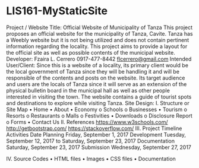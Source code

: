 # LIS161-MyStaticSite

Project / Website Title:
Official Website of Municipality of Tanza
This project proposes an official website for the municipality of Tanza, Cavite. Tanza has a Weebly website but it is not being utilized and does not contain pertinent information regarding the locality. This project aims to provide a layout for the official site as well as possible contents of the municipal website.
Developer:
Fzaira L. Cerrero
0917-477-8442
flcerrero@gmail.com
Intended User/Client:
Since this is a website of a locality, its primary client would be the local government of Tanza since they will be handling it and will be responsible of the contents and posts on the website. Its target audience and users are the locals of Tanza since it will serve as an extension of the physical bulletin board in the municipal hall as well as other people interested in visiting the town. The website contains a guide of tourist spots and destinations to explore while visiting Tanza.
Site Design:
I.	Structure or Site Map
•	Home
•	About
•	Economy
o	Schools
o	Businesses
•	Tourism
o	Resorts
o	Restaurants
o	Malls
o	Festivities
•	Downloads
o	Disclosure Report
o	Forms
•	Contact Us
II.	References
https://www.w3schools.com/
http://getbootstrap.com/
https://stackoverflow.com/
III.	Project Timeline
Activities	Date
Planning	Friday, September 1, 2017
Development	Tuesday, September 12, 2017 to Saturday, September 23, 2017
Documentation	Saturday, September 23, 2017
Submission	Wednesday, September 27, 2017

IV.	Source Codes
•	HTML files
•	Images
•	CSS files
•	Documentation
